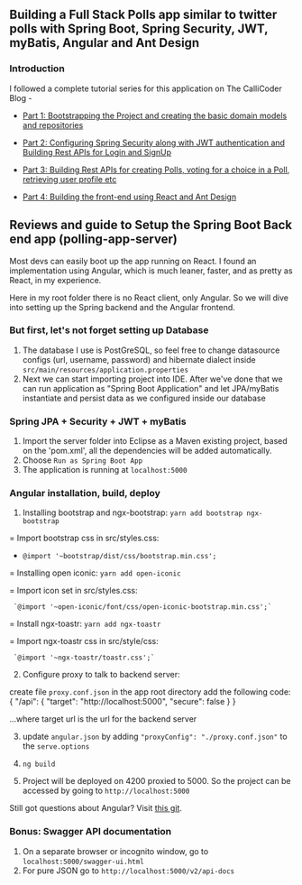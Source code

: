 ## Building a Full Stack Polls app similar to twitter polls with Spring Boot, Spring Security, JWT, myBatis, Angular and Ant Design


### Introduction

I followed a complete tutorial series for this application on The CalliCoder Blog -

+ [Part 1: Bootstrapping the Project and creating the basic domain models and repositories](https://www.callicoder.com/spring-boot-spring-security-jwt-mysql-react-app-part-1/)

+ [Part 2: Configuring Spring Security along with JWT authentication and Building Rest APIs for Login and SignUp](https://www.callicoder.com/spring-boot-spring-security-jwt-mysql-react-app-part-2/)

+ [Part 3: Building Rest APIs for creating Polls, voting for a choice in a Poll, retrieving user profile etc](https://www.callicoder.com/spring-boot-spring-security-jwt-mysql-react-app-part-3/)

+ [Part 4: Building the front-end using React and Ant Design](https://www.callicoder.com/spring-boot-spring-security-jwt-mysql-react-app-part-4/)

## Reviews and guide to Setup the Spring Boot Back end app (polling-app-server)

Most devs can easily boot up the app running on React.
I found an implementation using Angular, which is much leaner, faster, and as pretty as React, in my experience.

Here in my root folder there is no React client, only Angular. So we will dive into setting up the Spring backend and the Angular frontend.
### But first, let's not forget setting up Database
1. The database I use is PostGreSQL, so feel free to change datasource configs (url, username, password) and hibernate dialect inside `src/main/resources/application.properties`
2. Next we can start importing project into IDE. After we've done that we can run application as "Spring Boot Application" and let JPA/myBatis instantiate and persist data as we configured inside our database
### Spring JPA + Security + JWT + myBatis
1. Import the server folder into Eclipse as a Maven existing project, based on the 'pom.xml', all the dependencies will be added automatically.
2. Choose `Run as Spring Boot App`
3. The application is running at `localhost:5000`
### Angular installation, build, deploy
1. Installing bootstrap and ngx-bootstrap: `yarn add bootstrap ngx-bootstrap`

  =  Import bootstrap css in src/styles.css:

  -  `@import '~bootstrap/dist/css/bootstrap.min.css';`

  =  Installing open iconic: `yarn add open-iconic`

  =  Import icon set in src/styles.css:

     `@import '~open-iconic/font/css/open-iconic-bootstrap.min.css';`

  =  Install ngx-toastr: `yarn add ngx-toastr`

  =  Import ngx-toastr css in src/style/css:

     `@import '~ngx-toastr/toastr.css';`

2. Configure proxy to talk to backend server:

create file `proxy.conf.json` in the app root directory
add the following code:
{ "/api": { "target": "http://localhost:5000", "secure": false } }

...where target url is the url for the backend server

3. update `angular.json` by adding `"proxyConfig": "./proxy.conf.json"` to the `serve.options`

4. `ng build`
5. Project will be deployed on 4200 proxied to 5000. So the project can be accessed by going to `http://localhost:5000`


Still got questions about Angular? Visit [this git](https://github.com/jannie-louwrens/spring-security-react-ant-design-polls-app/tree/polling-app-angular-client/polling-app-angular-client).

### Bonus: Swagger API documentation
1. On a separate browser or incognito window, go to `localhost:5000/swagger-ui.html`
2. For pure JSON go to `http://localhost:5000/v2/api-docs`
